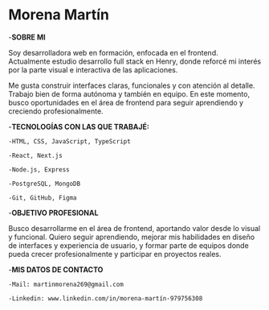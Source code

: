 # Morena Martín
-<strong>SOBRE MI</strong>

Soy desarrolladora web en formación, enfocada en el frontend. Actualmente estudio desarrollo full stack en Henry, donde reforcé mi interés por la parte visual e interactiva de las aplicaciones.

Me gusta construir interfaces claras, funcionales y con atención al detalle. Trabajo bien de forma autónoma y también en equipo.
En este momento, busco oportunidades en el área de frontend para seguir aprendiendo y creciendo profesionalmente.


-<strong>TECNOLOGÍAS CON LAS QUE TRABAJÉ:</strong>

    -HTML, CSS, JavaScript, TypeScript

    -React, Next.js
  
    -Node.js, Express
  
    -PostgreSQL, MongoDB
  
    -Git, GitHub, Figma


-<strong>OBJETIVO PROFESIONAL</strong>

Busco desarrollarme en el área de frontend, aportando valor desde lo visual y funcional.
Quiero seguir aprendiendo, mejorar mis habilidades en diseño de interfaces y experiencia de usuario, y formar parte de equipos donde pueda crecer profesionalmente y participar en proyectos reales.


-<strong>MIS DATOS DE CONTACTO</strong>

    -Mail: martinmorena269@gmail.com
  
    -Linkedin: www.linkedin.com/in/morena-martín-979756308
